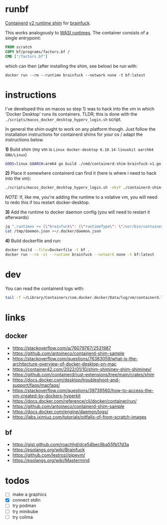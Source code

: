 # runbf

[Containerd](https://github.com/containerd/containerd) [v2 runtime shim](https://github.com/containerd/containerd/blob/main/core/runtime/v2/README.md) for [brainfuck](https://esolangs.org/wiki/Brainfuck).

This works analogously to [WASI runtimes](https://github.com/containerd/runwasi). The container consists of a single entrypoint:

```dockerfile
FROM scratch
COPY bf/programs/factors.bf /
CMD ["/factors.bf"]
```

which can then (after installing the shim, see below) be run with:

`docker run --rm --runtime brainfuck --network none -t bf:latest`

# instructions

I've developed this on macos so step 1) was to hack into the vm in which 'Docker Desktop' runs its containers. TLDR; this is done with the `./scripts/macos_docker_desktop_hyperv_login.sh` script.

In general the shim ought to work on any platform though. Just follow the installation instructions for containerd shims for your os / adapt the instructions below.

**1)** Build shim (my vm is `Linux docker-desktop 6.10.14-linuxkit aarch64 GNU/Linux`)

```sh
GOOS=linux GOARCH=arm64 go build ./cmd/containerd-shim-brainfuck-v1.go
```

**2)** Place it somewhere containerd can find it (here is where i need to hack into the vm): 

```sh
./scripts/macos_docker_desktop_hyperv_login.sh -nkvf ./containerd-shim-brainfuck-v1:/usr/bin/containerd-shim-brainfuck-v1
```

*NOTE:* If, like me, you're adding the runtime to a volative vm, you will need to redo this if tou restart docker-desktop.

**3)** Add the runtime to docker daemon config (you will need to restart it afterwards)

```sh
jq ".runtimes += {\"brainfuck\": {\"runtimeType\": \"/usr/bin/containerd-shim-brainfuck-v1\"}}" ~/.docker/daemon.json >/tmp/daemon.json
cat /tmp/daemon.json >~/.docker/daemon.json
```
**4)** Build dockerfile and run:

```sh
docker build --file=Dockerfile -t bf .
docker run --rm -it --runtime brainfuck --network none -t bf:latest
``` 

# dev

You can read the containerd logs with:

```sh
tail -f ~/Library/Containers/com.docker.docker/Data/log/vm/containerd.log
```

# links

## docker

- https://stackoverflow.com/a/76079767/2531987
- https://github.com/antoineco/containerd-shim-sample
- https://stackoverflow.com/questions/76383059/what-is-the-architecture-overview-of-docker-desktop-on-mac
- https://container42.com/2022/01/10/shim-shiminey-shim-shiminey/
- https://github.com/containerd/rust-extensions/tree/main/crates/shim
- https://docs.docker.com/desktop/troubleshoot-and-support/faqs/macfaqs/
- https://stackoverflow.com/questions/39739560/how-to-access-the-vm-created-by-dockers-hyperkit
- https://docs.docker.com/reference/cli/docker/container/run/
- https://github.com/antoineco/containerd-shim-sample
- https://docs.docker.com/engine/daemon/logs/
- https://labs.iximiuz.com/tutorials/pitfalls-of-from-scratch-images

## bf

- https://gist.github.com/roachhd/dce54bec8ba55fb17d3a
- https://esolangs.org/wiki/Brainfuck
- https://github.com/lestrozi/pipevm/
- https://esolangs.org/wiki/Mastermind

# todos

- [ ] make a graphics
- [x] connect stdin
- [ ] try podman
- [ ] try minikube
- [ ] try colima